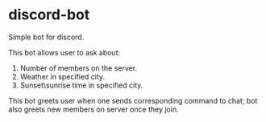# discord-bot
Simple bot for discord.

This bot allows user to ask about:
1) Number of members on the server.
2) Weather in specified city.
3) Sunset\sunrise time in specified city.

This bot greets user when one sends corresponding command to chat; bot also greets new members on server once they join.
